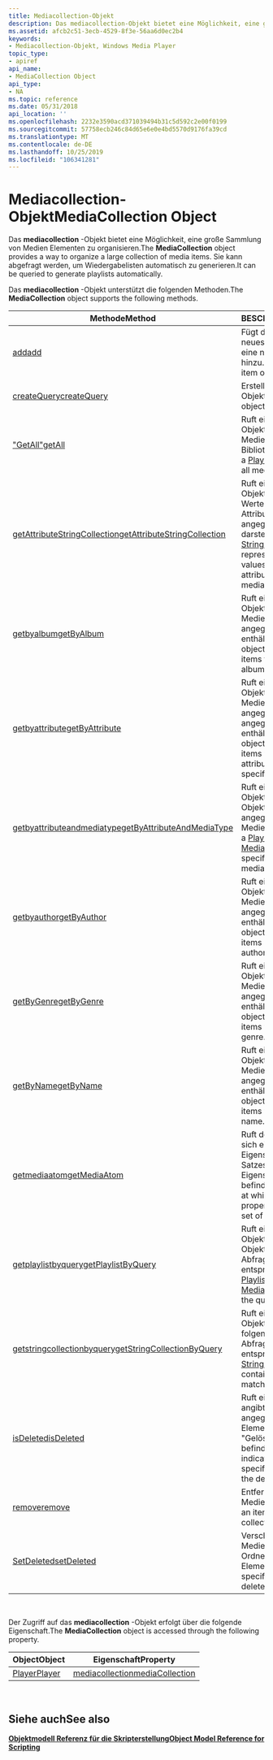```yaml
---
title: Mediacollection-Objekt
description: Das mediacollection-Objekt bietet eine Möglichkeit, eine große Sammlung von Medien Elementen zu organisieren. Sie kann abgefragt werden, um Wiedergabelisten automatisch zu generieren.
ms.assetid: afcb2c51-3ecb-4529-8f3e-56aa6d0ec2b4
keywords:
- Mediacollection-Objekt, Windows Media Player
topic_type:
- apiref
api_name:
- MediaCollection Object
api_type:
- NA
ms.topic: reference
ms.date: 05/31/2018
api_location: ''
ms.openlocfilehash: 2232e3590acd371039494b31c5d592c2e00f0199
ms.sourcegitcommit: 57758ecb246c84d65e6e0e4bd5570d9176fa39cd
ms.translationtype: MT
ms.contentlocale: de-DE
ms.lasthandoff: 10/25/2019
ms.locfileid: "106341281"
---
```

# <a name="mediacollection-object"></a><span data-ttu-id="3dd6d-105">Mediacollection-Objekt</span><span class="sxs-lookup"><span data-stu-id="3dd6d-105">MediaCollection Object</span></span>

<span data-ttu-id="3dd6d-106">Das **mediacollection** -Objekt bietet eine Möglichkeit, eine große Sammlung von Medien Elementen zu organisieren.</span><span class="sxs-lookup"><span data-stu-id="3dd6d-106">The **MediaCollection** object provides a way to organize a large collection of media items.</span></span> <span data-ttu-id="3dd6d-107">Sie kann abgefragt werden, um Wiedergabelisten automatisch zu generieren.</span><span class="sxs-lookup"><span data-stu-id="3dd6d-107">It can be queried to generate playlists automatically.</span></span>

<span data-ttu-id="3dd6d-108">Das **mediacollection** -Objekt unterstützt die folgenden Methoden.</span><span class="sxs-lookup"><span data-stu-id="3dd6d-108">The **MediaCollection** object supports the following methods.</span></span>



| <span data-ttu-id="3dd6d-109">Methode</span><span class="sxs-lookup"><span data-stu-id="3dd6d-109">Method</span></span>                                                                           | <span data-ttu-id="3dd6d-110">BESCHREIBUNG</span><span class="sxs-lookup"><span data-stu-id="3dd6d-110">Description</span></span>                                                                                                                                                    |
|----------------------------------------------------------------------------------|----------------------------------------------------------------------------------------------------------------------------------------------------------------|
| [<span data-ttu-id="3dd6d-111">add</span><span class="sxs-lookup"><span data-stu-id="3dd6d-111">add</span></span>](mediacollection-add.md)                                                   | <span data-ttu-id="3dd6d-112">Fügt der Bibliothek ein neues Medien Element oder eine neue Wiedergabeliste hinzu.</span><span class="sxs-lookup"><span data-stu-id="3dd6d-112">Adds a new media item or playlist to the library.</span></span>                                                                                                              |
| [<span data-ttu-id="3dd6d-113">createQuery</span><span class="sxs-lookup"><span data-stu-id="3dd6d-113">createQuery</span></span>](mediacollection-createquery.md)                                   | <span data-ttu-id="3dd6d-114">Erstellt ein neues [Abfrage](query-object.md) Objekt.</span><span class="sxs-lookup"><span data-stu-id="3dd6d-114">Creates a new [Query](query-object.md) object.</span></span>                                                                                                                |
| [<span data-ttu-id="3dd6d-115">"GetAll"</span><span class="sxs-lookup"><span data-stu-id="3dd6d-115">getAll</span></span>](mediacollection-getall.md)                                             | <span data-ttu-id="3dd6d-116">Ruft ein [Wiedergabe](playlist-object.md) Listen Objekt ab, das alle Medienelemente in der Bibliothek enthält.</span><span class="sxs-lookup"><span data-stu-id="3dd6d-116">Retrieves a [Playlist](playlist-object.md) object containing all media items in the library.</span></span>                                                                  |
| [<span data-ttu-id="3dd6d-117">getAttributeStringCollection</span><span class="sxs-lookup"><span data-stu-id="3dd6d-117">getAttributeStringCollection</span></span>](mediacollection-getattributestringcollection.md) | <span data-ttu-id="3dd6d-118">Ruft ein [StringCollection](stringcollection-object.md) -Objekt ab, das den Satz aller Werte für ein angegebenes Attribut innerhalb eines angegebenen Medientyps darstellt.</span><span class="sxs-lookup"><span data-stu-id="3dd6d-118">Retrieves a [StringCollection](stringcollection-object.md) object representing the set of all values for a specified attribute within a specified media type.</span></span> |
| [<span data-ttu-id="3dd6d-119">getbyalbum</span><span class="sxs-lookup"><span data-stu-id="3dd6d-119">getByAlbum</span></span>](mediacollection-getbyalbum.md)                                     | <span data-ttu-id="3dd6d-120">Ruft ein [Wiedergabe](playlist-object.md) Listen Objekt ab, das Medienelemente aus dem angegebenen Album enthält.</span><span class="sxs-lookup"><span data-stu-id="3dd6d-120">Retrieves a [Playlist](playlist-object.md) object containing media items from the specified album.</span></span>                                                            |
| [<span data-ttu-id="3dd6d-121">getbyattribute</span><span class="sxs-lookup"><span data-stu-id="3dd6d-121">getByAttribute</span></span>](mediacollection-getbyattribute.md)                             | <span data-ttu-id="3dd6d-122">Ruft ein [Wiedergabe](playlist-object.md) Listen Objekt ab, das Medienelemente mit dem angegebenen-Wert mit dem angegebenen-Wert enthält.</span><span class="sxs-lookup"><span data-stu-id="3dd6d-122">Retrieves a [Playlist](playlist-object.md) object containing media items with the specified attribute having the specified value.</span></span>                             |
| [<span data-ttu-id="3dd6d-123">getbyattributeandmediatype</span><span class="sxs-lookup"><span data-stu-id="3dd6d-123">getByAttributeAndMediaType</span></span>](mediacollection-getbyattributeandmediatype.md)     | <span data-ttu-id="3dd6d-124">Ruft ein [Wiedergabe](playlist-object.md) Listen Objekt ab, das [Medien](media-object.md) Objekte mit dem angegebenen Attribut und Medientyp enthält.</span><span class="sxs-lookup"><span data-stu-id="3dd6d-124">Retrieves a [Playlist](playlist-object.md) object containing [Media](media-object.md) objects having the specified attribute and media type.</span></span>                 |
| [<span data-ttu-id="3dd6d-125">getbyauthor</span><span class="sxs-lookup"><span data-stu-id="3dd6d-125">getByAuthor</span></span>](mediacollection-getbyauthor.md)                                   | <span data-ttu-id="3dd6d-126">Ruft ein [Wiedergabe](playlist-object.md) Listen Objekt ab, das Medienelemente vom angegebenen Autor enthält.</span><span class="sxs-lookup"><span data-stu-id="3dd6d-126">Retrieves a [Playlist](playlist-object.md) object containing media items by the specified author.</span></span>                                                             |
| [<span data-ttu-id="3dd6d-127">getByGenre</span><span class="sxs-lookup"><span data-stu-id="3dd6d-127">getByGenre</span></span>](mediacollection-getbygenre.md)                                     | <span data-ttu-id="3dd6d-128">Ruft ein [Wiedergabe](playlist-object.md) Listen Objekt ab, das Medienelemente mit dem angegebenen Genre enthält.</span><span class="sxs-lookup"><span data-stu-id="3dd6d-128">Retrieves a [Playlist](playlist-object.md) object containing media items with the specified genre.</span></span>                                                            |
| [<span data-ttu-id="3dd6d-129">getByName</span><span class="sxs-lookup"><span data-stu-id="3dd6d-129">getByName</span></span>](mediacollection-getbyname.md)                                       | <span data-ttu-id="3dd6d-130">Ruft ein [Wiedergabe](playlist-object.md) Listen Objekt ab, das Medienelemente mit dem angegebenen Namen enthält.</span><span class="sxs-lookup"><span data-stu-id="3dd6d-130">Retrieves a [Playlist](playlist-object.md) object containing media items with the specified name.</span></span>                                                             |
| [<span data-ttu-id="3dd6d-131">getmediaatom</span><span class="sxs-lookup"><span data-stu-id="3dd6d-131">getMediaAtom</span></span>](mediacollection-getmediaatom.md)                                 | <span data-ttu-id="3dd6d-132">Ruft den Index ab, an dem sich eine angegebene Eigenschaft innerhalb des Satzes verfügbarer Eigenschaften befindet.</span><span class="sxs-lookup"><span data-stu-id="3dd6d-132">Retrieves the index at which a specified property resides within the set of available properties.</span></span>                                                              |
| [<span data-ttu-id="3dd6d-133">getplaylistbyquery</span><span class="sxs-lookup"><span data-stu-id="3dd6d-133">getPlaylistByQuery</span></span>](mediacollection-getplaylistbyquery.md)                     | <span data-ttu-id="3dd6d-134">Ruft ein [Wiedergabe](playlist-object.md) Listen Objekt ab, das [Media](media-object.md) -Objekte enthält, die den Abfragebedingungen entsprechen.</span><span class="sxs-lookup"><span data-stu-id="3dd6d-134">Retrieves a [Playlist](playlist-object.md) object containing [Media](media-object.md) objects that match the query conditions.</span></span>                               |
| [<span data-ttu-id="3dd6d-135">getstringcollectionbyquery</span><span class="sxs-lookup"><span data-stu-id="3dd6d-135">getStringCollectionByQuery</span></span>](mediacollection-getstringcollectionbyquery.md)     | <span data-ttu-id="3dd6d-136">Ruft ein [StringCollection](stringcollection-object.md) -Objekt ab, das Zeichen folgen enthält, die den Abfragebedingungen entsprechen.</span><span class="sxs-lookup"><span data-stu-id="3dd6d-136">Retrieves a [StringCollection](stringcollection-object.md) object containing strings that match the query conditions.</span></span>                                         |
| [<span data-ttu-id="3dd6d-137">isDeleted</span><span class="sxs-lookup"><span data-stu-id="3dd6d-137">isDeleted</span></span>](mediacollection-isdeleted.md)                                       | <span data-ttu-id="3dd6d-138">Ruft einen Wert ab, der angibt, ob sich das angegebene Medien Element im Ordner "Gelöschte Elemente" befindet.</span><span class="sxs-lookup"><span data-stu-id="3dd6d-138">Retrieves a value indicating whether the specified media item is in the deleted items folder.</span></span>                                                                  |
| [<span data-ttu-id="3dd6d-139">remove</span><span class="sxs-lookup"><span data-stu-id="3dd6d-139">remove</span></span>](mediacollection-remove.md)                                             | <span data-ttu-id="3dd6d-140">Entfernt ein Element aus der Medien Auflistung.</span><span class="sxs-lookup"><span data-stu-id="3dd6d-140">Removes an item from the media collection.</span></span>                                                                                                                     |
| [<span data-ttu-id="3dd6d-141">SetDeleted</span><span class="sxs-lookup"><span data-stu-id="3dd6d-141">setDeleted</span></span>](mediacollection-setdeleted.md)                                     | <span data-ttu-id="3dd6d-142">Verschiebt das angegebene Medien Element in den Ordner "Gelöschte Elemente".</span><span class="sxs-lookup"><span data-stu-id="3dd6d-142">Moves the specified media item to the deleted items folder.</span></span>                                                                                                    |



 

<span data-ttu-id="3dd6d-143">Der Zugriff auf das **mediacollection** -Objekt erfolgt über die folgende Eigenschaft.</span><span class="sxs-lookup"><span data-stu-id="3dd6d-143">The **MediaCollection** object is accessed through the following property.</span></span>



| <span data-ttu-id="3dd6d-144">Object</span><span class="sxs-lookup"><span data-stu-id="3dd6d-144">Object</span></span>                      | <span data-ttu-id="3dd6d-145">Eigenschaft</span><span class="sxs-lookup"><span data-stu-id="3dd6d-145">Property</span></span>                                      |
|-----------------------------|-----------------------------------------------|
| [<span data-ttu-id="3dd6d-146">Player</span><span class="sxs-lookup"><span data-stu-id="3dd6d-146">Player</span></span>](player-object.md) | [<span data-ttu-id="3dd6d-147">mediacollection</span><span class="sxs-lookup"><span data-stu-id="3dd6d-147">mediaCollection</span></span>](player-mediacollection.md) |



 

## <a name="see-also"></a><span data-ttu-id="3dd6d-148">Siehe auch</span><span class="sxs-lookup"><span data-stu-id="3dd6d-148">See also</span></span>

<dl> <dt>

[<span data-ttu-id="3dd6d-149">**Objektmodell Referenz für die Skripterstellung**</span><span class="sxs-lookup"><span data-stu-id="3dd6d-149">**Object Model Reference for Scripting**</span></span>](object-model-reference-for-scripting.md)
</dt> </dl>

 

 




